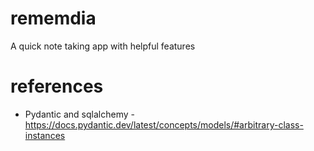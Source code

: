 # rememdia

A quick note taking app with helpful features

# references

- Pydantic and sqlalchemy - https://docs.pydantic.dev/latest/concepts/models/#arbitrary-class-instances
